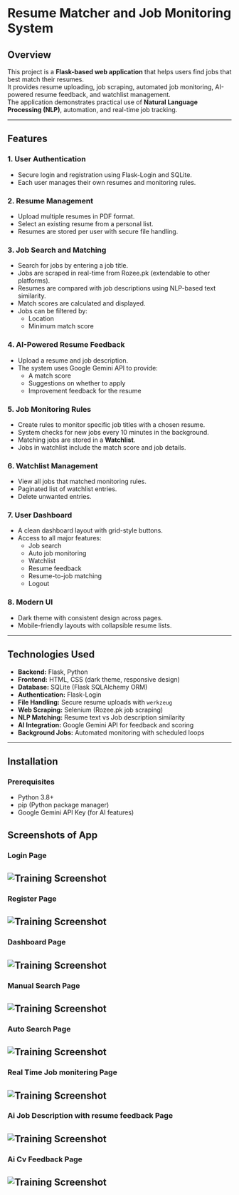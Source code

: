 # Resume Matcher and Job Monitoring System

## Overview
This project is a **Flask-based web application** that helps users find jobs that best match their resumes.  
It provides resume uploading, job scraping, automated job monitoring, AI-powered resume feedback, and watchlist management.  
The application demonstrates practical use of **Natural Language Processing (NLP)**, automation, and real-time job tracking.

---

## Features

### 1. User Authentication
- Secure login and registration using Flask-Login and SQLite.  
- Each user manages their own resumes and monitoring rules.  

### 2. Resume Management
- Upload multiple resumes in PDF format.  
- Select an existing resume from a personal list.  
- Resumes are stored per user with secure file handling.  

### 3. Job Search and Matching
- Search for jobs by entering a job title.  
- Jobs are scraped in real-time from Rozee.pk (extendable to other platforms).  
- Resumes are compared with job descriptions using NLP-based text similarity.  
- Match scores are calculated and displayed.  
- Jobs can be filtered by:
  - Location
  - Minimum match score

### 4. AI-Powered Resume Feedback
- Upload a resume and job description.  
- The system uses Google Gemini API to provide:  
  - A match score  
  - Suggestions on whether to apply  
  - Improvement feedback for the resume  

### 5. Job Monitoring Rules
- Create rules to monitor specific job titles with a chosen resume.  
- System checks for new jobs every 10 minutes in the background.  
- Matching jobs are stored in a **Watchlist**.  
- Jobs in watchlist include the match score and job details.

### 6. Watchlist Management
- View all jobs that matched monitoring rules.  
- Paginated list of watchlist entries.  
- Delete unwanted entries.  

### 7. User Dashboard
- A clean dashboard layout with grid-style buttons.  
- Access to all major features:
  - Job search
  - Auto job monitoring
  - Watchlist
  - Resume feedback
  - Resume-to-job matching
  - Logout  

### 8. Modern UI
- Dark theme with consistent design across pages.  
- Mobile-friendly layouts with collapsible resume lists.  

---

## Technologies Used

- **Backend:** Flask, Python  
- **Frontend:** HTML, CSS (dark theme, responsive design)  
- **Database:** SQLite (Flask SQLAlchemy ORM)  
- **Authentication:** Flask-Login  
- **File Handling:** Secure resume uploads with `werkzeug`  
- **Web Scraping:** Selenium (Rozee.pk job scraping)  
- **NLP Matching:** Resume text vs Job description similarity  
- **AI Integration:** Google Gemini API for feedback and scoring  
- **Background Jobs:** Automated monitoring with scheduled loops  

---

## Installation

### Prerequisites
- Python 3.8+  
- pip (Python package manager)  
- Google Gemini API Key (for AI features)  
## Screenshots of App

### Login Page
![Training Screenshot](screenshots/login.png)  
----------------------------------------------------------
### Register Page
![Training Screenshot](screenshots/signup.png)  
----------------------------------------------------------
### Dashboard Page
![Training Screenshot](screenshots/dashboard.png)  
----------------------------------------------------------
### Manual Search Page
![Training Screenshot](screenshots/manual.png)  
----------------------------------------------------------
### Auto Search Page
![Training Screenshot](screenshots/auto.png)  
----------------------------------------------------------
### Real Time Job monitering Page
![Training Screenshot](screenshots/jobmonitering.png)  
----------------------------------------------------------
### Ai Job Description with resume feedback Page
![Training Screenshot](screenshots/aifeedback.png)  
----------------------------------------------------------
### Ai Cv Feedback Page
![Training Screenshot](screenshots/cvfeedback.png)  
----------------------------------------------------------

